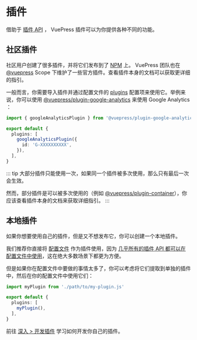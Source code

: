 # 插件

借助于 [插件 API](../reference/plugin-api.md) ， VuePress 插件可以为你提供各种不同的功能。

## 社区插件

社区用户创建了很多插件，并将它们发布到了 [NPM](https://www.npmjs.com/search?q=keywords:vuepress-plugin) 上。 VuePress 团队也在 [@vuepress](https://www.npmjs.com/search?q=%40vuepress%20keywords%3Aplugin) Scope 下维护了一些官方插件。查看插件本身的文档可以获取更详细的指引。

一般而言，你需要导入插件并通过配置文件的 [plugins](../reference/config.md#plugins) 配置项来使用它。举例来说，你可以使用 [@vuepress/plugin-google-analytics](../reference/plugin/google-analytics.md) 来使用 Google Analytics ：

```ts
import { googleAnalyticsPlugin } from '@vuepress/plugin-google-analytics'

export default {
  plugins: [
    googleAnalyticsPlugin({
      id: 'G-XXXXXXXXXX',
    }),
  ],
}
```

::: tip
大部分插件只能使用一次，如果同一个插件被多次使用，那么只有最后一次会生效。

然而，部分插件是可以被多次使用的（例如 [@vuepress/plugin-container](../reference/plugin/container.md)），你应该查看插件本身的文档来获取详细指引。
:::

## 本地插件

如果你想要使用自己的插件，但是又不想发布它，你可以创建一个本地插件。

我们推荐你直接将 [配置文件](./configuration.md#配置文件) 作为插件使用，因为 [几乎所有的插件 API 都可以在配置文件中使用](../reference/config.md#插件-api)，这在绝大多数场景下都更为方便。

但是如果你在配置文件中要做的事情太多了，你可以考虑将它们提取到单独的插件中，然后在你的配置文件中使用它们：

```ts
import myPlugin from './path/to/my-plugin.js'

export default {
  plugins: [
    myPlugin(),
  ],
}
```

前往 [深入 > 开发插件](../advanced/plugin.md) 学习如何开发你自己的插件。
